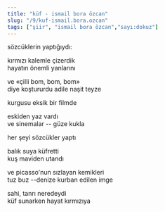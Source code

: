 ```yaml
---
title: "küf - ismail bora özcan"
slug: "/9/kuf-ismail.bora.ozcan"
tags: ["şiir", "ismail bora özcan","sayı:dokuz"]
---
```


sözcüklerin yaptığıydı:

kırmızı kalemle çizerdik\
hayatın önemli yanlarını

ve «çilli bom, bom, bom»\
diye koştururdu adile naşit teyze

kurgusu eksik bir filmde

eskiden yaz vardı\
ve sinemalar -- güze kukla

her şeyi sözcükler yaptı

balık suya küfretti\
kuş maviden utandı

ve picasso'nun sızlayan kemikleri\
tuz buz --denize kurban edilen imge

sahi, tanrı neredeydi\
küf sunarken hayat kırmızıya
